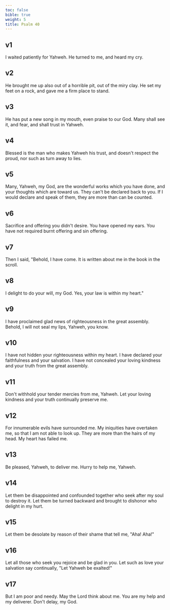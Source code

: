 ```yaml
---
toc: false
bible: true
weight: 5
title: Psalm 40
---
```




## v1 
I waited patiently for Yahweh. He turned to me, and heard my cry. 

## v2 
He brought me up also out of a horrible pit, out of the miry clay. He set my feet on a rock, and gave me a firm place to stand. 

## v3 
He has put a new song in my mouth, even praise to our God. Many shall see it, and fear, and shall trust in Yahweh. 

## v4 
Blessed is the man who makes Yahweh his trust, and doesn't respect the proud, nor such as turn away to lies. 

## v5 
Many, Yahweh, my God, are the wonderful works which you have done, and your thoughts which are toward us. They can't be declared back to you. If I would declare and speak of them, they are more than can be counted. 

## v6 
Sacrifice and offering you didn't desire. You have opened my ears. You have not required burnt offering and sin offering. 

## v7 
Then I said, "Behold, I have come. It is written about me in the book in the scroll. 

## v8 
I delight to do your will, my God. Yes, your law is within my heart." 

## v9 
I have proclaimed glad news of righteousness in the great assembly. Behold, I will not seal my lips, Yahweh, you know. 

## v10 
I have not hidden your righteousness within my heart. I have declared your faithfulness and your salvation. I have not concealed your loving kindness and your truth from the great assembly. 

## v11 
Don't withhold your tender mercies from me, Yahweh. Let your loving kindness and your truth continually preserve me. 

## v12 
For innumerable evils have surrounded me. My iniquities have overtaken me, so that I am not able to look up. They are more than the hairs of my head. My heart has failed me. 

## v13 
Be pleased, Yahweh, to deliver me. Hurry to help me, Yahweh. 

## v14 
Let them be disappointed and confounded together who seek after my soul to destroy it. Let them be turned backward and brought to dishonor who delight in my hurt. 

## v15 
Let them be desolate by reason of their shame that tell me, "Aha! Aha!" 

## v16 
Let all those who seek you rejoice and be glad in you. Let such as love your salvation say continually, "Let Yahweh be exalted!" 

## v17 
But I am poor and needy. May the Lord think about me. You are my help and my deliverer. Don't delay, my God.
